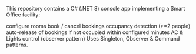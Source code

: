 This repository contains a C# (.NET 8) console app implementing a Smart Office facility:

configure rooms
book / cancel bookings
occupancy detection (>=2 people)
auto-release of bookings if not occupied within configured minutes
AC & Lights control (observer pattern)
Uses Singleton, Observer & Command patterns.
